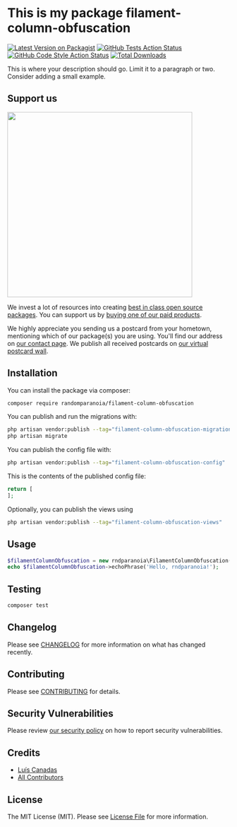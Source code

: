 # This is my package filament-column-obfuscation

[![Latest Version on Packagist](https://img.shields.io/packagist/v/randomparanoia/filament-column-obfuscation.svg?style=flat-square)](https://packagist.org/packages/randomparanoia/filament-column-obfuscation)
[![GitHub Tests Action Status](https://img.shields.io/github/actions/workflow/status/randomparanoia/filament-column-obfuscation/run-tests.yml?branch=main&label=tests&style=flat-square)](https://github.com/randomparanoia/filament-column-obfuscation/actions?query=workflow%3Arun-tests+branch%3Amain)
[![GitHub Code Style Action Status](https://img.shields.io/github/actions/workflow/status/randomparanoia/filament-column-obfuscation/fix-php-code-style-issues.yml?branch=main&label=code%20style&style=flat-square)](https://github.com/randomparanoia/filament-column-obfuscation/actions?query=workflow%3A"Fix+PHP+code+style+issues"+branch%3Amain)
[![Total Downloads](https://img.shields.io/packagist/dt/randomparanoia/filament-column-obfuscation.svg?style=flat-square)](https://packagist.org/packages/randomparanoia/filament-column-obfuscation)

This is where your description should go. Limit it to a paragraph or two. Consider adding a small example.

## Support us

[<img src="https://github-ads.s3.eu-central-1.amazonaws.com/filament-column-obfuscation.jpg?t=1" width="419px" />](https://spatie.be/github-ad-click/filament-column-obfuscation)

We invest a lot of resources into creating [best in class open source packages](https://spatie.be/open-source). You can support us by [buying one of our paid products](https://spatie.be/open-source/support-us).

We highly appreciate you sending us a postcard from your hometown, mentioning which of our package(s) you are using. You'll find our address on [our contact page](https://spatie.be/about-us). We publish all received postcards on [our virtual postcard wall](https://spatie.be/open-source/postcards).

## Installation

You can install the package via composer:

```bash
composer require randomparanoia/filament-column-obfuscation
```

You can publish and run the migrations with:

```bash
php artisan vendor:publish --tag="filament-column-obfuscation-migrations"
php artisan migrate
```

You can publish the config file with:

```bash
php artisan vendor:publish --tag="filament-column-obfuscation-config"
```

This is the contents of the published config file:

```php
return [
];
```

Optionally, you can publish the views using

```bash
php artisan vendor:publish --tag="filament-column-obfuscation-views"
```

## Usage

```php
$filamentColumnObfuscation = new rndparanoia\FilamentColumnObfuscation();
echo $filamentColumnObfuscation->echoPhrase('Hello, rndparanoia!');
```

## Testing

```bash
composer test
```

## Changelog

Please see [CHANGELOG](CHANGELOG.md) for more information on what has changed recently.

## Contributing

Please see [CONTRIBUTING](CONTRIBUTING.md) for details.

## Security Vulnerabilities

Please review [our security policy](../../security/policy) on how to report security vulnerabilities.

## Credits

- [Luís Canadas](https://github.com/randomparanoia)
- [All Contributors](../../contributors)

## License

The MIT License (MIT). Please see [License File](LICENSE.md) for more information.
